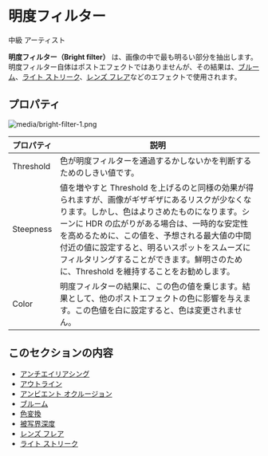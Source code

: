 # 明度フィルター
<!--
# Bright filter
-->

<span class="badge text-bg-primary">中級</span>
<span class="badge text-bg-success">アーティスト</span>
<!--
<span class="badge text-bg-primary">Intermediate</span>
<span class="badge text-bg-success">Artist</span>
-->

**明度フィルター（Bright filter）** は、画像の中で最も明るい部分を抽出します。明度フィルター自体はポストエフェクトではありませんが、その結果は、[ブルーム](bloom.md)、[ライト ストリーク](light-streaks.md)、[レンズ フレア](lens-flare.md)などのエフェクトで使用されます。
<!--
The **bright filter** extracts the brightest areas of an image. The bright filter itself isn't a post effect, but its result is used later by other effects such as [bloom](bloom.md), [light streaks](light-streaks.md), and [lens flare](lens-flare.md).
-->

## プロパティ
<!--
## Properties
-->

![media/bright-filter-1.png](media/bright-filter-1.png)

| プロパティ  | 説明
| --------- | --------- 
| Threshold | 色が明度フィルターを通過するかしないかを判断するためのしきい値です。
| Steepness | 値を増やすと Threshold を上げるのと同様の効果が得られますが、画像がギザギザにあるリスクが少なくなります。しかし、色はよりさめたものになります。シーンに HDR の広がりがある場合は、一時的な安定性を高めるために、この値を、予想される最大値の中間付近の値に設定すると、明るいスポットをスムーズにフィルタリングすることができます。鮮明さのために、Threshold を維持することをお勧めします。
| Color     | 明度フィルターの結果に、この色の値を乗じます。結果として、他のポストエフェクトの色に影響を与えます。この色値を白に設定すると、色は変更されません。

<!--
| Property  | Description     
| --------- | --------- 
| Threshold | The threshold used to determine if a color passes or fails the bright filter. 
| Steepness     | Increasing the steepness has a similar effect to increasing the threshold, but causes less aliasing risk. However, the effect is more washed out. For better temporal stability, if your scene has HDR spreads, setting the steepness to a value somewhere in the middle of the expected maximum allows for smooth filtering of bright spots. For sharpness, we recommend you keep a threshold.
| Color     | The result of the bright filter is modulated by this color value, then affects the color of other post effects. If set to white, the color isn't modified.
-->

## このセクションの内容
<!--
## In this section
-->

* [アンチエイリアシング](anti-aliasing.md)
* [アウトライン](outline.md)
* [アンビエント オクルージョン](ambient-occlusion.md)
* [ブルーム](bloom.md)
* [色変換](color-transforms/index.md)
* [被写界深度](depth-of-field.md)
* [レンズ フレア](lens-flare.md)
* [ライト ストリーク](light-streaks.md)

<!--
* [Anti-aliasing](anti-aliasing.md)
* [Outline](outline.md)
* [Ambient occlusion](ambient-occlusion.md)
* [Bloom](bloom.md)
* [Color transforms](color-transforms/index.md)
* [Depth of field](depth-of-field.md)
* [Lens flare](lens-flare.md)
* [Light streaks](light-streaks.md)
-->
